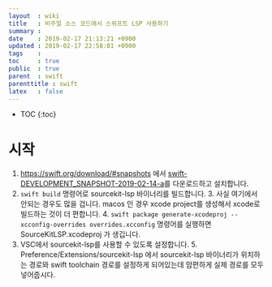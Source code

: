 ```yaml
---
layout  : wiki
title   : 비주얼 소스 코드에서 스위프트 LSP 사용하기
summary : 
date    : 2019-02-17 21:13:21 +0900
updated : 2019-02-17 22:58:01 +0900
tags    : 
toc     : true
public  : true
parent  : swift
parenttitle : swift
latex   : false
---
```

* TOC
{:toc}

# 시작
1. https://swift.org/download/#snapshots 에서 [swift-DEVELOPMENT_SNAPSHOT-2019-02-14-a](https://swift.org/builds/development/xcode/swift-DEVELOPMENT-SNAPSHOT-2019-02-14-a/swift-DEVELOPMENT-SNAPSHOT-2019-02-14-a-osx.pkg)를 다운로드하고 설치합니다.
2. `swift build` 명령어로 sourcekit-lsp 바이너리를 빌드합니다.
    3. 사실 여기에서 안되는 경우도 많을 겁니다. macos 인 경우 xcode project를 생성해서 xcode로 빌드하는 것이 더 편합니다.
    4. `swift package generate-xcodeproj --xcconfig-overrides overrides.xcconfig` 명령어를 실행하면 SourceKitLSP.xcodeproj 가 생깁니다.
4. VSC에서 sourcekit-lsp를 사용할 수 있도록 설정합니다.
    5. Preference/Extensions/sourcekit-lsp 에서 sourcekit-lsp 바이너리가 위치하는 경로와 swift toolchain 경로를 설정하게 되어있는데 맘편하게 실제 경로를 모두 넣어줍시다.
